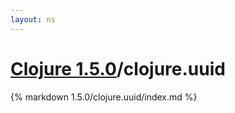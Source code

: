 ```yaml
---
layout: ns
---
```

# [Clojure 1.5.0](../)/clojure.uuid

{% markdown 1.5.0/clojure.uuid/index.md %}







